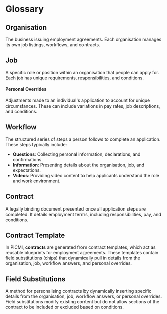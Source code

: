 # Glossary

## Organisation
The business issuing employment agreements. Each organisation manages its own job listings, workflows, and contracts.

## Job
A specific role or position within an organisation that people can apply for. Each job has unique requirements, responsibilities, and conditions.

#### Personal Overrides
Adjustments made to an individual's application to account for unique circumstances. These can include variations in pay rates, job descriptions, and conditions.

## Workflow
The structured series of steps a person follows to complete an application. These steps typically include:
- **Questions**: Collecting personal information, declarations, and confirmations.
- **Information**: Presenting details about the organisation, job, and expectations.
- **Videos**: Providing video content to help applicants understand the role and work environment.

## Contract
A legally binding document presented once all application steps are completed. It details employment terms, including responsibilities, pay, and conditions.

## Contract Template
In PICMI, **contracts** are generated from contract templates, which act as reusable blueprints for employment agreements. These templates contain field substitutions (chips) that dynamically pull in details from the organisation, job, workflow answers, and personal overrides.

## Field Substitutions
A method for personalising contracts by dynamically inserting specific details from the organisation, job, workflow answers, or personal overrides. Field substitutions modify existing content but do not allow sections of the contract to be included or excluded based on conditions.
